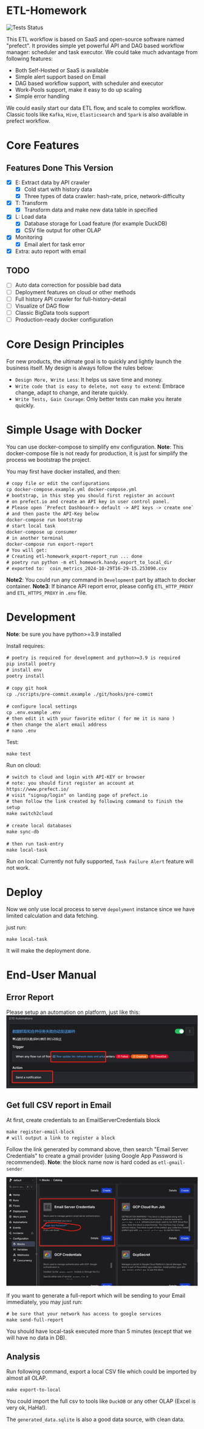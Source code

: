 # ETL-Homework

![Tests Status](https://github.com/winkidney/ETL-Homework/actions/workflows/py-tests.yml/badge.svg)

This ETL workflow is based on SaaS and open-source software named "prefect".
It provides simple yet powerful API and DAG based workflow manager: scheduler and task executor.
We could take much advantage from following features:
+ Both Self-Hosted or SaaS is available
+ Simple alert support based on Email
+ DAG based workflow support, with scheduler and executor
+ Work-Pools support, make it easy to do up scaling
+ Simple error handling

We could easily start our data ETL flow, and scale to complex workflow.
Classic tools like `Kafka`, `Hive`, `Elasticsearch` and `Spark` is also available in prefect workflow.

# Core Features
## Features Done This Version
+ [x] E: Extract data by API crawler 
  + [x] Cold start with history data
  + [x] Three types of data crawler: hash-rate, price, network-difficulty 
+ [x] T: Transform
  + [x] Transform data and make new data table in specified 
+ [x] L: Load data
  + [x] Database storage for Load feature (for example DuckDB)
  + [x] CSV file output for other OLAP
+ [x] Monitoring
  + [x] Email alert for task error
+ [x] Extra: auto report with email

## TODO
+ [ ] Auto data correction for possible bad data
+ [ ] Deployment features on cloud or other methods
+ [ ] Full history API crawler for full-history-detail
+ [ ] Visualize of DAG flow
+ [ ] Classic BigData tools support
+ [ ] Production-ready docker configuration

# Core Design Principles
For new products, the ultimate goal is to quickly and lightly launch the business itself.
My design is always follow the rules below:
+ `Design More, Write Less`: It helps us save time and money. 
+ `Write code that is easy to delete, not easy to extend`: Embrace change, adapt to change, and iterate quickly.
+ `Write Tests, Gain Courage`: Only better tests can make you iterate quickly. 

# Simple Usage with Docker
You can use docker-compose to simplify env configuration.
**Note**: This docker-compose file is not ready for production, it is just for simplify the process we bootstrap the project. 

You may first have docker installed, and then:
```shell
# copy file or edit the configurations
cp docker-compose.example.yml docker-compose.yml
# bootstrap, in this step you should first register an account
# on prefect.io and create an API key in user control panel.
# Please open `Prefect Dashboard-> default -> API keys -> create one`
# and then paste the API-Key below
docker-compose run bootstrap
# start local task
docker-compose up consumer
# in another terminal
docker-compose run export-report
# You will get:
# Creating etl-homework_export-report_run ... done
# poetry run python -m etl_homework.handy.export_to_local_dir
# exported to:  coin_metrics_2024-10-29T16-29-15.253090.csv
```

**Note2**: You could run any command in `Development` part by attach to docker container.
**Note3**: If binance API report error, please config `ETL_HTTP_PROXY` and `ETL_HTTPS_PROXY` in `.env` file.

# Development

**Note**: be sure you have python>=3.9 installed

Install requires:
```shell
# poetry is required for development and python>=3.9 is required
pip install poetry
# install env
poetry install

# copy git hook
cp ./scripts/pre-commit.example ./git/hooks/pre-commit

# configure local settings
cp .env.example .env
# then edit it with your favorite editor ( for me it is nano )
# then change the alert email address
# nano .env 
```

Test:
```shell
make test
```

Run on cloud:
```shell
# switch to cloud and login with API-KEY or browser
# note: you should first register an account at https://www.prefect.io/
# visit "signup/login" on landing page of prefect.io
# then follow the link created by following command to finish the setup
make switch2cloud

# create local databases
make sync-db 

# then run task-entry
make local-task
```

Run on local: 
Currently not fully supported, `Task Failure Alert` feature will not work.  

# Deploy
Now we only use local process to serve `depolyment` instance since we have limited calculation and data fetching.

just run:

```shell
make local-task
```

It will make the deployment done.

# End-User Manual
## Error Report

Please setup an automation on platform, just like this:
![Create Automation for Task-Failure-Alert](./res/imgs/alert-conf.jpg)


## Get full CSV report in Email
At first, create credentials to an EmailServerCredentials block
```shell
make register-email-block
# will output a link to register a block
```
Follow the link generated by command above, then search "Email Server Credentials" to create a gmail provider (using Google App Password is recommended).
**Note**: the block name now is hard coded as `etl-gmail-sender`  

![Create Email Provider](./res/imgs/gmail-conf.jpg)

If you want to generate a full-report which will be sending to your Email immediately, you may just run:

```shell
# be sure that your network has access to google services
make send-full-report
```

You should have local-task executed more than 5 minutes (except that we will have no data in DB).


## Analysis

Run following command, export a local CSV file which could be imported by almost all OLAP.
```
make export-to-local
```
You could import the full csv to tools like `DuckDB` or any other OLAP (Excel is very ok, HaHa!).

The `generated_data.sqlite` is also a good data source, with clean data.
